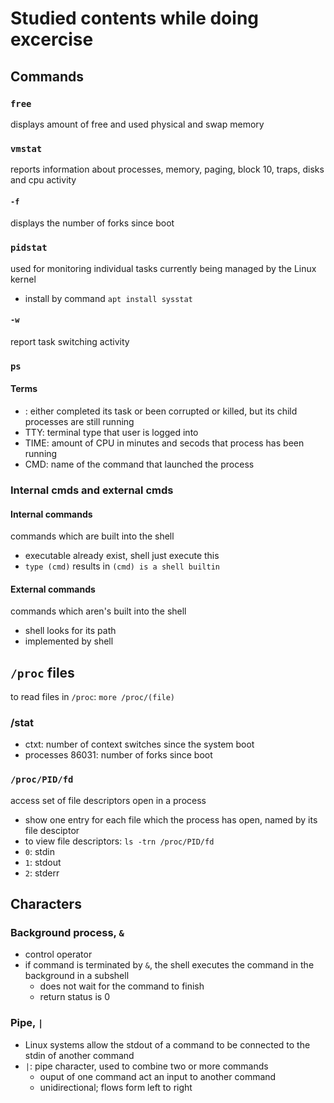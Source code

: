 # Studied contents while doing excercise

## Commands

### `free`

displays amount of free and used physical and swap memory

### `vmstat`

reports information about processes, memory, paging, block 10, traps, disks and cpu activity

#### `-f`

displays the number of forks since boot

### `pidstat`

used for monitoring individual tasks currently being managed by the Linux kernel

- install by command `apt install sysstat`

#### `-w`

report task switching activity

### `ps`

#### Terms

- <defunct>: either completed its task or been corrupted or killed, but its child processes are still running
- TTY: terminal type that user is logged into
- TIME: amount of CPU in minutes and secods that process has been running
- CMD: name of the command that launched the process

### Internal cmds and external cmds

#### Internal commands

commands which are built into the shell

- executable already exist, shell just execute this
- `type (cmd)` results in `(cmd) is a shell builtin`

#### External commands

commands which aren's built into the shell

- shell looks for its path
- implemented by shell

## `/proc` files

to read files in `/proc`: `more /proc/(file)`

### /stat

- ctxt: number of context switches since the system boot
- processes 86031: number of forks since boot

### `/proc/PID/fd`

access set of file descriptors open in a process

- show one entry for each file which the process has open, named by its file desciptor
- to view file descriptors: `ls -trn /proc/PID/fd`
- `0`: stdin
- `1`: stdout
- `2`: stderr

## Characters

### Background process, `&`

- control operator
- if command is terminated by `&`, the shell executes the command in the background in a subshell
	- does not wait for the command to finish
	- return status is 0

### Pipe, `|`

- Linux systems allow the stdout of a command to be connected to the stdin of another command
- `|`: pipe character, used to combine two or more commands
	- ouput of one command act an input to another command
	- unidirectional; flows form left to right